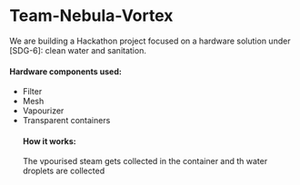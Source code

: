 # Team-Nebula-Vortex
We are building a Hackathon project focused on a hardware solution under [SDG-6]: clean water and sanitation.
#### Hardware components used:
- Filter
- Mesh
- Vapourizer
- Transparent containers
  #### How it works:
  The vpourised steam gets collected in the container and th water droplets are collected
